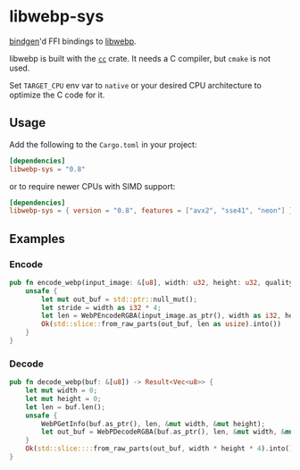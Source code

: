 # libwebp-sys

[bindgen](https://github.com/servo/rust-bindgen)'d FFI bindings to [libwebp](https://developers.google.com/speed/webp/docs/api).

libwebp is built with the [`cc`](//lib.rs/cc) crate. It needs a C compiler, but `cmake` is not used.

Set `TARGET_CPU` env var to `native` or your desired CPU architecture to optimize the C code for it.

## Usage

Add the following to the `Cargo.toml` in your project:

```toml
[dependencies]
libwebp-sys = "0.8"
```

or to require newer CPUs with SIMD support:

```toml
[dependencies]
libwebp-sys = { version = "0.8", features = ["avx2", "sse41", "neon"] }
```

## Examples

### Encode

```rust
pub fn encode_webp(input_image: &[u8], width: u32, height: u32, quality: i32) -> Result<Vec<u8>> {
    unsafe {
	    let mut out_buf = std::ptr::null_mut();
	    let stride = width as i32 * 4;
	    let len = WebPEncodeRGBA(input_image.as_ptr(), width as i32, height as i32, stride, quality as f32, &mut out_buf);
	    Ok(std::slice::from_raw_parts(out_buf, len as usize).into())
    }
}
```

### Decode

```rust
pub fn decode_webp(buf: &[u8]) -> Result<Vec<u8>> {
	let mut width = 0;
	let mut height = 0;
	let len = buf.len();
	unsafe {
		WebPGetInfo(buf.as_ptr(), len, &mut width, &mut height);
		let out_buf = WebPDecodeRGBA(buf.as_ptr(), len, &mut width, &mut height);
	}
	Ok(std::slice::::from_raw_parts(out_buf, width * height * 4).into())
}
```
